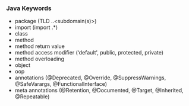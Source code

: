 ### Java Keywords
* package (TLD .<domain name>.<subdomain(s)>) 
* import (import <package name>.*)
* class
* method
* method return value
* method access modifier (‘default', public, protected, private)
* method overloading
* object
* oop
* annotations (@Deprecated, @Override, @SuppressWarnings, @SafeVarargs, @FunctionalInterface)
* meta annotations (@Retention, @Documented, @Target, @Inherited, @Repeatable)
